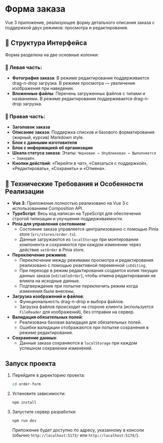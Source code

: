 # Форма заказа

Vue 3 приложение, реализующее форму детального описания заказа с поддержкой двух режимов: просмотра и редактирования.

## 📐 Структура Интерфейса

Форма разделена на две основные колонки:

### 🔹 Левая часть:

- **Фотография заказа**: В режиме редактирования поддерживается drag-n-drop загрузка. В режиме просмотра — увеличение изображения при наведении.
- **Вложенные файлы**: Перечень загруженных файлов с типами и названиями. В режиме редактирования поддерживается drag-n-drop загрузка.

### 🔹 Правая часть:

- **Заголовок заказа**
- **Описание заказа**: Поддержка списков и базового форматирования (жирный, курсив) Markdown style.
- **Блок с данными изготовителя**
- **Блок с информацией об организации**
- **Шкала статуса заказа**: Этапы: `Черновик → Опубликован → Выполняется → Завершён`.
- **Кнопки действий**: «Перейти в чат», «Связаться с поддержкой», «Редактировать», «Сохранить» и «Отмена».

## 🔧 Технические Требования и Особенности Реализации

- **Vue 3**: Приложение полностью реализовано на Vue 3 с использованием Composition API.
- **TypeScript**: Весь код написан на TypeScript для обеспечения строгой типизации и улучшения поддерживаемости.
- **Pinia для управления состоянием**:
  - Состояние заказа управляется централизованно с помощью Pinia store (`src/stores/order.ts`).
  - Данные загружаются из `localStorage` при монтировании компонента и сохраняются при каждом изменении через действие `setOrder` в Pinia store.
- **Переключение режимов**:
  - Переключение между режимами просмотра и редактирования реализовано с помощью реактивной переменной `isEditing`.
  - При переходе в режим редактирования создается копия текущих данных заказа (`editableOrder`), чтобы отмена редактирования не влияла на исходные данные.
  - Подтверждение при попытке переключить режим когда изменения были внесены.
- **Загрузка изображений и файлов**:
  - Функциональность drag-n-drop и выбора файлов.
  - Загрузка файлов происходит на стороне клиента (используется `FileReader` для изображений), без отправки на сервер.
- **Валидация обязательных полей**:
  - Реализована базовая валидация для обязательных полей.
  - Ошибки валидации отображаются при попытке сохранения в режиме редактирования.
- **Сохранение данных**:
  - Данные заказа сохраняются в `localStorage` при каждом успешном сохранении изменений.

## Запуск проекта

1.  Перейдите в директорию проекта:
    ```bash
    cd order-form
    ```
2.  Установите зависимости:
    ```bash
    npm install
    ```
3.  Запустите сервер разработки:
    ```bash
    npm run dev
    ```
    Приложение будет доступно по адресу, указанному в консоли (обычно `http://localhost:5173/` или `http://localhost:5174/`).
